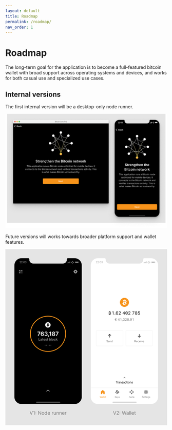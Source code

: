 ```yaml
---
layout: default
title: Roadmap
permalink: /roadmap/
nav_order: 1
---
```


# Roadmap

The long-term goal for the application is to become a full-featured bitcoin wallet with broad support across operating systems and devices, and works for both casual use and specialized use cases.

## Internal versions

The first internal version will be a desktop-only node runner. 

![](/assets/images/cross-platform-layouts.png)

Future versions will works towards broader platform support and wallet features.

![](/assets/images/bitcoin-core-app-versions.png)
